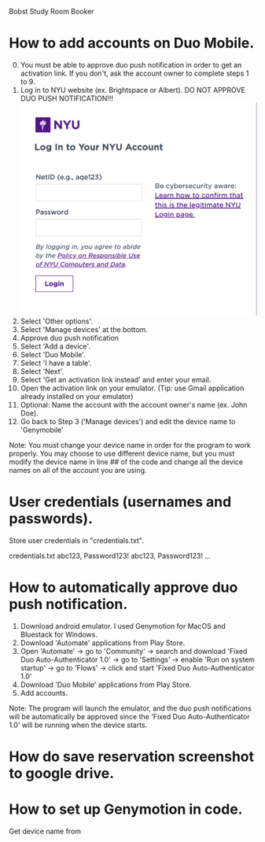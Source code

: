 Bobst Study Room Booker

# How to add accounts on Duo Mobile.
0. You must be able to approve duo push notification in order to get an activation link. If you don't, ask the account owner to complete steps 1 to 9.
1. Log in to NYU website (ex. Brightspace or Albert). DO NOT APPROVE DUO PUSH NOTIFICATION!!!
![step1](images/1.%20Login.png) 
2. Select 'Other options'.
3. Select 'Manage devices' at the bottom.
4. Approve duo push notification
5. Select 'Add a device'.
6. Select 'Duo Mobile'.
7. Select 'I have a table'.
8. Select 'Next'.
9. Select 'Get an activation link instead' and enter your email.
10. Open the activation link on your emulator. (Tip: use Gmail application already installed on your emulator)
11. Optional: Name the account with the account owner's name (ex. John Doe). 
12. Go back to Step 3 ('Manage devices') and edit the device name to 'Genymobile'

Note: You must change your device name in order for the program to work properly. You may choose to use different device name, but you must modify the device name in line ## of the code and change all the device names on all of the account you are using. 

# User credentials (usernames and passwords).
Store user credentials in "credentials.txt".

credentials.txt
abc123, Password123!
abc123, Password123!
...

# How to automatically approve duo push notification.
1. Download android emulator. I used Genymotion for MacOS and Bluestack for Windows.
2. Download 'Automate' applications from Play Store.
3. Open 'Automate' -> go to 'Community' -> search and download 'Fixed Duo Auto-Authenticator 1.0' -> go to 'Settings' -> enable 'Run on system startup' -> go to 'Flows' -> click and start 'Fixed Duo Auto-Authenticator 1.0'
4. Download 'Duo Mobile' applications from Play Store.
5. Add accounts.

Note: The program will launch the emulator, and the duo push notifications will be automatically be approved since the 'Fixed Duo Auto-Authenticator 1.0' will be running when the device starts. 

# How do save reservation screenshot to google drive.

# How to set up Genymotion in code.
Get device name from 